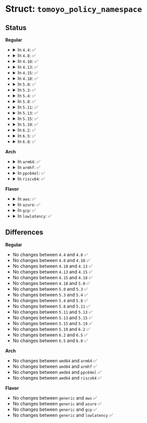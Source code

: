 # Struct: <code>tomoyo_policy_namespace</code>

## Status
<b>Regular</b>
<ul>
<li>
<details>
<summary>In <code>4.4</code>: ✅</summary>

```c
struct tomoyo_policy_namespace {
    struct tomoyo_profile * profile_ptr[256];
    struct list_head group_list[3];
    struct list_head policy_list[11];
    struct list_head acl_group[256];
    struct list_head namespace_list;
    unsigned int profile_version;
    const char *name;
};
```
</details>
</li>
<li>
<details>
<summary>In <code>4.8</code>: ✅</summary>

```c
struct tomoyo_policy_namespace {
    struct tomoyo_profile * profile_ptr[256];
    struct list_head group_list[3];
    struct list_head policy_list[11];
    struct list_head acl_group[256];
    struct list_head namespace_list;
    unsigned int profile_version;
    const char *name;
};
```
</details>
</li>
<li>
<details>
<summary>In <code>4.10</code>: ✅</summary>

```c
struct tomoyo_policy_namespace {
    struct tomoyo_profile * profile_ptr[256];
    struct list_head group_list[3];
    struct list_head policy_list[11];
    struct list_head acl_group[256];
    struct list_head namespace_list;
    unsigned int profile_version;
    const char *name;
};
```
</details>
</li>
<li>
<details>
<summary>In <code>4.13</code>: ✅</summary>

```c
struct tomoyo_policy_namespace {
    struct tomoyo_profile * profile_ptr[256];
    struct list_head group_list[3];
    struct list_head policy_list[11];
    struct list_head acl_group[256];
    struct list_head namespace_list;
    unsigned int profile_version;
    const char *name;
};
```
</details>
</li>
<li>
<details>
<summary>In <code>4.15</code>: ✅</summary>

```c
struct tomoyo_policy_namespace {
    struct tomoyo_profile * profile_ptr[256];
    struct list_head group_list[3];
    struct list_head policy_list[11];
    struct list_head acl_group[256];
    struct list_head namespace_list;
    unsigned int profile_version;
    const char *name;
};
```
</details>
</li>
<li>
<details>
<summary>In <code>4.18</code>: ✅</summary>

```c
struct tomoyo_policy_namespace {
    struct tomoyo_profile * profile_ptr[256];
    struct list_head group_list[3];
    struct list_head policy_list[11];
    struct list_head acl_group[256];
    struct list_head namespace_list;
    unsigned int profile_version;
    const char *name;
};
```
</details>
</li>
<li>
<details>
<summary>In <code>5.0</code>: ✅</summary>

```c
struct tomoyo_policy_namespace {
    struct tomoyo_profile * profile_ptr[256];
    struct list_head group_list[3];
    struct list_head policy_list[11];
    struct list_head acl_group[256];
    struct list_head namespace_list;
    unsigned int profile_version;
    const char *name;
};
```
</details>
</li>
<li>
<details>
<summary>In <code>5.3</code>: ✅</summary>

```c
struct tomoyo_policy_namespace {
    struct tomoyo_profile * profile_ptr[256];
    struct list_head group_list[3];
    struct list_head policy_list[11];
    struct list_head acl_group[256];
    struct list_head namespace_list;
    unsigned int profile_version;
    const char *name;
};
```
</details>
</li>
<li>
<details>
<summary>In <code>5.4</code>: ✅</summary>

```c
struct tomoyo_policy_namespace {
    struct tomoyo_profile * profile_ptr[256];
    struct list_head group_list[3];
    struct list_head policy_list[11];
    struct list_head acl_group[256];
    struct list_head namespace_list;
    unsigned int profile_version;
    const char *name;
};
```
</details>
</li>
<li>
<details>
<summary>In <code>5.8</code>: ✅</summary>

```c
struct tomoyo_policy_namespace {
    struct tomoyo_profile * profile_ptr[256];
    struct list_head group_list[3];
    struct list_head policy_list[11];
    struct list_head acl_group[256];
    struct list_head namespace_list;
    unsigned int profile_version;
    const char *name;
};
```
</details>
</li>
<li>
<details>
<summary>In <code>5.11</code>: ✅</summary>

```c
struct tomoyo_policy_namespace {
    struct tomoyo_profile * profile_ptr[256];
    struct list_head group_list[3];
    struct list_head policy_list[11];
    struct list_head acl_group[256];
    struct list_head namespace_list;
    unsigned int profile_version;
    const char *name;
};
```
</details>
</li>
<li>
<details>
<summary>In <code>5.13</code>: ✅</summary>

```c
struct tomoyo_policy_namespace {
    struct tomoyo_profile * profile_ptr[256];
    struct list_head group_list[3];
    struct list_head policy_list[11];
    struct list_head acl_group[256];
    struct list_head namespace_list;
    unsigned int profile_version;
    const char *name;
};
```
</details>
</li>
<li>
<details>
<summary>In <code>5.15</code>: ✅</summary>

```c
struct tomoyo_policy_namespace {
    struct tomoyo_profile * profile_ptr[256];
    struct list_head group_list[3];
    struct list_head policy_list[11];
    struct list_head acl_group[256];
    struct list_head namespace_list;
    unsigned int profile_version;
    const char *name;
};
```
</details>
</li>
<li>
<details>
<summary>In <code>5.19</code>: ✅</summary>

```c
struct tomoyo_policy_namespace {
    struct tomoyo_profile * profile_ptr[256];
    struct list_head group_list[3];
    struct list_head policy_list[11];
    struct list_head acl_group[256];
    struct list_head namespace_list;
    unsigned int profile_version;
    const char *name;
};
```
</details>
</li>
<li>
<details>
<summary>In <code>6.2</code>: ✅</summary>

```c
struct tomoyo_policy_namespace {
    struct tomoyo_profile * profile_ptr[256];
    struct list_head group_list[3];
    struct list_head policy_list[11];
    struct list_head acl_group[256];
    struct list_head namespace_list;
    unsigned int profile_version;
    const char *name;
};
```
</details>
</li>
<li>
<details>
<summary>In <code>6.5</code>: ✅</summary>

```c
struct tomoyo_policy_namespace {
    struct tomoyo_profile * profile_ptr[256];
    struct list_head group_list[3];
    struct list_head policy_list[11];
    struct list_head acl_group[256];
    struct list_head namespace_list;
    unsigned int profile_version;
    const char *name;
};
```
</details>
</li>
<li>
<details>
<summary>In <code>6.8</code>: ✅</summary>

```c
struct tomoyo_policy_namespace {
    struct tomoyo_profile * profile_ptr[256];
    struct list_head group_list[3];
    struct list_head policy_list[11];
    struct list_head acl_group[256];
    struct list_head namespace_list;
    unsigned int profile_version;
    const char *name;
};
```
</details>
</li>
</ul>
<b>Arch</b>
<ul>
<li>
<details>
<summary>In <code>arm64</code>: ✅</summary>

```c
struct tomoyo_policy_namespace {
    struct tomoyo_profile * profile_ptr[256];
    struct list_head group_list[3];
    struct list_head policy_list[11];
    struct list_head acl_group[256];
    struct list_head namespace_list;
    unsigned int profile_version;
    const char *name;
};
```
</details>
</li>
<li>
<details>
<summary>In <code>armhf</code>: ✅</summary>

```c
struct tomoyo_policy_namespace {
    struct tomoyo_profile * profile_ptr[256];
    struct list_head group_list[3];
    struct list_head policy_list[11];
    struct list_head acl_group[256];
    struct list_head namespace_list;
    unsigned int profile_version;
    const char *name;
};
```
</details>
</li>
<li>
<details>
<summary>In <code>ppc64el</code>: ✅</summary>

```c
struct tomoyo_policy_namespace {
    struct tomoyo_profile * profile_ptr[256];
    struct list_head group_list[3];
    struct list_head policy_list[11];
    struct list_head acl_group[256];
    struct list_head namespace_list;
    unsigned int profile_version;
    const char *name;
};
```
</details>
</li>
<li>
<details>
<summary>In <code>riscv64</code>: ✅</summary>

```c
struct tomoyo_policy_namespace {
    struct tomoyo_profile * profile_ptr[256];
    struct list_head group_list[3];
    struct list_head policy_list[11];
    struct list_head acl_group[256];
    struct list_head namespace_list;
    unsigned int profile_version;
    const char *name;
};
```
</details>
</li>
</ul>
<b>Flavor</b>
<ul>
<li>
<details>
<summary>In <code>aws</code>: ✅</summary>

```c
struct tomoyo_policy_namespace {
    struct tomoyo_profile * profile_ptr[256];
    struct list_head group_list[3];
    struct list_head policy_list[11];
    struct list_head acl_group[256];
    struct list_head namespace_list;
    unsigned int profile_version;
    const char *name;
};
```
</details>
</li>
<li>
<details>
<summary>In <code>azure</code>: ✅</summary>

```c
struct tomoyo_policy_namespace {
    struct tomoyo_profile * profile_ptr[256];
    struct list_head group_list[3];
    struct list_head policy_list[11];
    struct list_head acl_group[256];
    struct list_head namespace_list;
    unsigned int profile_version;
    const char *name;
};
```
</details>
</li>
<li>
<details>
<summary>In <code>gcp</code>: ✅</summary>

```c
struct tomoyo_policy_namespace {
    struct tomoyo_profile * profile_ptr[256];
    struct list_head group_list[3];
    struct list_head policy_list[11];
    struct list_head acl_group[256];
    struct list_head namespace_list;
    unsigned int profile_version;
    const char *name;
};
```
</details>
</li>
<li>
<details>
<summary>In <code>lowlatency</code>: ✅</summary>

```c
struct tomoyo_policy_namespace {
    struct tomoyo_profile * profile_ptr[256];
    struct list_head group_list[3];
    struct list_head policy_list[11];
    struct list_head acl_group[256];
    struct list_head namespace_list;
    unsigned int profile_version;
    const char *name;
};
```
</details>
</li>
</ul>

## Differences
<b>Regular</b>
<ul>
<li>
No changes between <code>4.4</code> and <code>4.8</code> ✅
</li>
<li>
No changes between <code>4.8</code> and <code>4.10</code> ✅
</li>
<li>
No changes between <code>4.10</code> and <code>4.13</code> ✅
</li>
<li>
No changes between <code>4.13</code> and <code>4.15</code> ✅
</li>
<li>
No changes between <code>4.15</code> and <code>4.18</code> ✅
</li>
<li>
No changes between <code>4.18</code> and <code>5.0</code> ✅
</li>
<li>
No changes between <code>5.0</code> and <code>5.3</code> ✅
</li>
<li>
No changes between <code>5.3</code> and <code>5.4</code> ✅
</li>
<li>
No changes between <code>5.4</code> and <code>5.8</code> ✅
</li>
<li>
No changes between <code>5.8</code> and <code>5.11</code> ✅
</li>
<li>
No changes between <code>5.11</code> and <code>5.13</code> ✅
</li>
<li>
No changes between <code>5.13</code> and <code>5.15</code> ✅
</li>
<li>
No changes between <code>5.15</code> and <code>5.19</code> ✅
</li>
<li>
No changes between <code>5.19</code> and <code>6.2</code> ✅
</li>
<li>
No changes between <code>6.2</code> and <code>6.5</code> ✅
</li>
<li>
No changes between <code>6.5</code> and <code>6.8</code> ✅
</li>
</ul>
<b>Arch</b>
<ul>
<li>
No changes between <code>amd64</code> and <code>arm64</code> ✅
</li>
<li>
No changes between <code>amd64</code> and <code>armhf</code> ✅
</li>
<li>
No changes between <code>amd64</code> and <code>ppc64el</code> ✅
</li>
<li>
No changes between <code>amd64</code> and <code>riscv64</code> ✅
</li>
</ul>
<b>Flavor</b>
<ul>
<li>
No changes between <code>generic</code> and <code>aws</code> ✅
</li>
<li>
No changes between <code>generic</code> and <code>azure</code> ✅
</li>
<li>
No changes between <code>generic</code> and <code>gcp</code> ✅
</li>
<li>
No changes between <code>generic</code> and <code>lowlatency</code> ✅
</li>
</ul>
